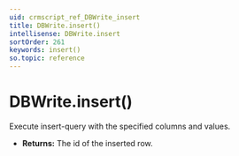 ```yaml
---
uid: crmscript_ref_DBWrite_insert
title: DBWrite.insert()
intellisense: DBWrite.insert
sortOrder: 261
keywords: insert()
so.topic: reference
---
```


# DBWrite.insert()

Execute insert-query with the specified columns and values.

* **Returns:** The id of the inserted row.

